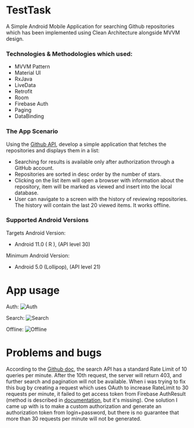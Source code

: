# TestTask

A Simple Android Mobile Application for searching Github repositories which has been implemented using Clean Architecture alongside MVVM design.


### Technologies & Methodologies which used:

- MVVM Pattern
- Material UI
- RxJava
- LiveData
- Retrofit
- Room
- Firebase Auth
- Paging
- DataBinding

### The App Scenario

Using the [Github API](https://docs.github.com/en/), develop a simple application that fetches the repositories and displays them in a list:
- Searching for results is available only after authorization through a GitHub account.
- Repositories are sorted in desc order by the number of stars.
- Clicking on the list item will open a browser with information about the repository, item will be marked as viewed and insert into the local database.
- User can navigate to a screen with the history of reviewing repositories. The history will contain the last 20 viewed items. It works offline.

### Supported Android Versions

Targets Android Version:
- Android 11.0 ( R ), (API level 30)

Minimum Android Version:
- Android 5.0 (Lollipop), (API level 21)

# App usage
Auth:
![Auth](https://i.imgur.com/3g45UFu.gifB)

Search:
![Search](https://media.giphy.com/media/d2IOau2ltxK5i1Lv1T/giphy.gif?cid=790b7611545ae1d61fe91ef023a85ee4402ecb2b25889edc&rid=giphy.gif&ct=g)

Offline:
![Offline](https://i.imgur.com/eU3x6w5.gif)

# Problems and bugs

According to the [Github doc](https://docs.github.com/en/rest/reference/search#rate-limit), the search API has a standard Rate Limit of 10 queries per minute. After the 10th request, the server will return 403, and further search and pagination will not be available. When i was trying to fix this bug by creating a request which uses OAuth to increase RateLimit to 30 requests per minute, it failed to get access token from Firebase AuthResult (method is described in [documentation](https://firebase.google.com/docs/auth/android/github-auth), but it's missing).
One solution I came up with is to make a custom authorization and generate an authorization token from login+password, but there is no guarantee that more than 30 requests per minute will not be generated.
